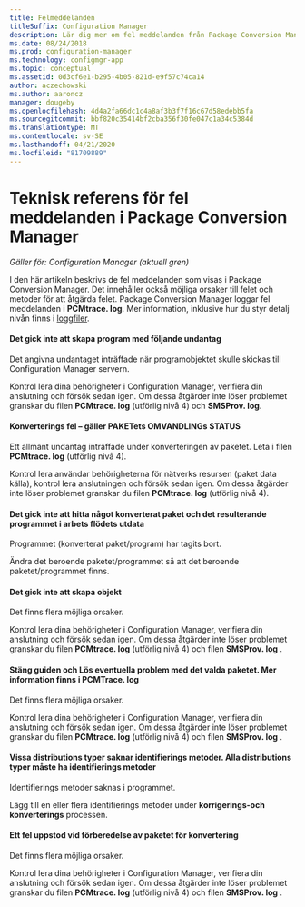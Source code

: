 ```yaml
---
title: Felmeddelanden
titleSuffix: Configuration Manager
description: Lär dig mer om fel meddelanden från Package Conversion Manager.
ms.date: 08/24/2018
ms.prod: configuration-manager
ms.technology: configmgr-app
ms.topic: conceptual
ms.assetid: 0d3cf6e1-b295-4b05-821d-e9f57c74ca14
author: aczechowski
ms.author: aaroncz
manager: dougeby
ms.openlocfilehash: 4d4a2fa66dc1c4a8af3b3f7f16c67d58edebb5fa
ms.sourcegitcommit: bbf820c35414bf2cba356f30fe047c1a34c5384d
ms.translationtype: MT
ms.contentlocale: sv-SE
ms.lasthandoff: 04/21/2020
ms.locfileid: "81709889"
---
```

# <a name="technical-reference-for-package-conversion-manager-error-messages"></a>Teknisk referens för fel meddelanden i Package Conversion Manager

*Gäller för: Configuration Manager (aktuell gren)*

<!--1357861-->

I den här artikeln beskrivs de fel meddelanden som visas i Package Conversion Manager. Det innehåller också möjliga orsaker till felet och metoder för att åtgärda felet. Package Conversion Manager loggar fel meddelanden i **PCMtrace. log**. Mer information, inklusive hur du styr detalj nivån finns i [loggfiler](troubleshoot-pcm.md#log-files).


#### <a name="application-creation-failed-with-the-following-exception"></a>Det gick inte att skapa program med följande undantag

Det angivna undantaget inträffade när programobjektet skulle skickas till Configuration Manager servern.

Kontrol lera dina behörigheter i Configuration Manager, verifiera din anslutning och försök sedan igen. Om dessa åtgärder inte löser problemet granskar du filen **PCMtrace. log** (utförlig nivå 4) och **SMSProv. log**.


#### <a name="conversion-error--applies-to-a-package-transform-status"></a>Konverterings fel – gäller PAKETets OMVANDLINGs STATUS

Ett allmänt undantag inträffade under konverteringen av paketet. Leta i filen **PCMtrace. log** (utförlig nivå 4).

Kontrol lera användar behörigheterna för nätverks resursen (paket data källa), kontrol lera anslutningen och försök sedan igen. Om dessa åtgärder inte löser problemet granskar du filen **PCMtrace. log** (utförlig nivå 4).


#### <a name="did-not-find-a-converted-package-and-its-resultant-application-in-the-workflow-outputs"></a>Det gick inte att hitta något konverterat paket och det resulterande programmet i arbets flödets utdata
Programmet (konverterat paket/program) har tagits bort.

Ändra det beroende paketet/programmet så att det beroende paketet/programmet finns.


#### <a name="objects-were-not-created-successfully"></a>Det gick inte att skapa objekt
Det finns flera möjliga orsaker.

Kontrol lera dina behörigheter i Configuration Manager, verifiera din anslutning och försök sedan igen. Om dessa åtgärder inte löser problemet granskar du filen **PCMtrace. log** (utförlig nivå 4) och filen **SMSProv. log** .


#### <a name="please-close-the-wizard-and-resolve-any-issues-with-the-selected-package-see-pcmtracelog-for-more-details"></a>Stäng guiden och Lös eventuella problem med det valda paketet. Mer information finns i PCMTrace. log
Det finns flera möjliga orsaker.

Kontrol lera dina behörigheter i Configuration Manager, verifiera din anslutning och försök sedan igen. Om dessa åtgärder inte löser problemet granskar du filen **PCMtrace. log** (utförlig nivå 4) och filen **SMSProv. log** .


#### <a name="some-deployment-types-are-missing-detection-methods-all-deployment-types-must-have-detection-methods"></a>Vissa distributions typer saknar identifierings metoder. Alla distributions typer måste ha identifierings metoder
Identifierings metoder saknas i programmet.

Lägg till en eller flera identifierings metoder under **korrigerings-och konverterings** processen.


#### <a name="there-was-an-error-preparing-the-package-for-conversion"></a>Ett fel uppstod vid förberedelse av paketet för konvertering
Det finns flera möjliga orsaker.

Kontrol lera dina behörigheter i Configuration Manager, verifiera din anslutning och försök sedan igen. Om dessa åtgärder inte löser problemet granskar du filen **PCMtrace. log** (utförlig nivå 4) och filen **SMSProv. log** .


